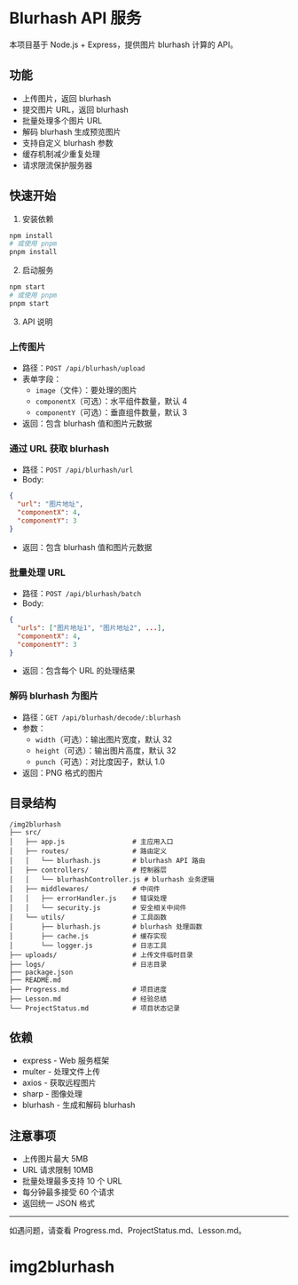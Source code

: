 # Blurhash API 服务

本项目基于 Node.js + Express，提供图片 blurhash 计算的 API。

## 功能
- 上传图片，返回 blurhash
- 提交图片 URL，返回 blurhash
- 批量处理多个图片 URL
- 解码 blurhash 生成预览图片
- 支持自定义 blurhash 参数
- 缓存机制减少重复处理
- 请求限流保护服务器

## 快速开始

1. 安装依赖

```bash
npm install
# 或使用 pnpm
pnpm install
```

2. 启动服务

```bash
npm start
# 或使用 pnpm
pnpm start
```

3. API 说明

### 上传图片
- 路径：`POST /api/blurhash/upload`
- 表单字段：
  - `image`（文件）：要处理的图片
  - `componentX`（可选）：水平组件数量，默认 4
  - `componentY`（可选）：垂直组件数量，默认 3
- 返回：包含 blurhash 值和图片元数据

### 通过 URL 获取 blurhash
- 路径：`POST /api/blurhash/url`
- Body: 
```json
{
  "url": "图片地址",
  "componentX": 4,
  "componentY": 3
}
```
- 返回：包含 blurhash 值和图片元数据

### 批量处理 URL
- 路径：`POST /api/blurhash/batch`
- Body:
```json
{
  "urls": ["图片地址1", "图片地址2", ...],
  "componentX": 4,
  "componentY": 3
}
```
- 返回：包含每个 URL 的处理结果

### 解码 blurhash 为图片
- 路径：`GET /api/blurhash/decode/:blurhash`
- 参数：
  - `width`（可选）：输出图片宽度，默认 32
  - `height`（可选）：输出图片高度，默认 32
  - `punch`（可选）：对比度因子，默认 1.0
- 返回：PNG 格式的图片

## 目录结构
```
/img2blurhash
├── src/
│   ├── app.js                 # 主应用入口
│   ├── routes/                # 路由定义
│   │   └── blurhash.js        # blurhash API 路由
│   ├── controllers/           # 控制器层
│   │   └── blurhashController.js # blurhash 业务逻辑
│   ├── middlewares/           # 中间件
│   │   ├── errorHandler.js    # 错误处理
│   │   └── security.js        # 安全相关中间件
│   └── utils/                 # 工具函数
│       ├── blurhash.js        # blurhash 处理函数
│       ├── cache.js           # 缓存实现
│       └── logger.js          # 日志工具
├── uploads/                   # 上传文件临时目录
├── logs/                      # 日志目录
├── package.json
├── README.md
├── Progress.md                # 项目进度
├── Lesson.md                  # 经验总结
└── ProjectStatus.md           # 项目状态记录
```

## 依赖
- express - Web 服务框架
- multer - 处理文件上传
- axios - 获取远程图片
- sharp - 图像处理
- blurhash - 生成和解码 blurhash

## 注意事项
- 上传图片最大 5MB
- URL 请求限制 10MB
- 批量处理最多支持 10 个 URL
- 每分钟最多接受 60 个请求
- 返回统一 JSON 格式

---

如遇问题，请查看 Progress.md、ProjectStatus.md、Lesson.md。
# img2blurhash
